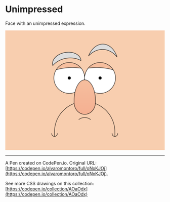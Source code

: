 # Unimpressed

Face with an unimpressed expression.

![Illustration of a man's face with a big frowny mouth, eyes, and nose](https://github.com/alvaromontoro/CSS-Illustrations/blob/master/illustrations/people/unimpressed/unimpressed.png?raw=true)

---

A Pen created on CodePen.io. Original URL: [https://codepen.io/alvaromontoro/full/oNxKJOj](https://codepen.io/alvaromontoro/full/oNxKJOj).

See more CSS drawings on this collection: [https://codepen.io/collection/AOaOdx](https://codepen.io/collection/AOaOdx)

